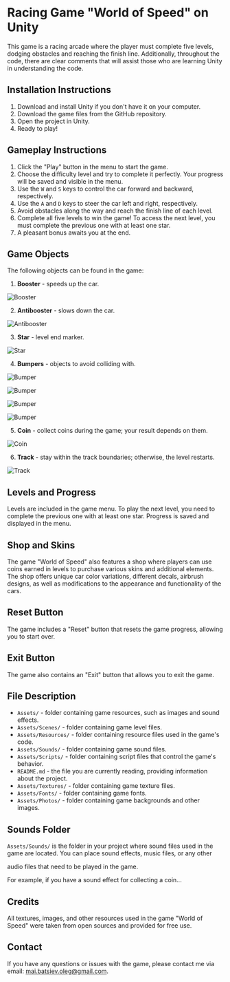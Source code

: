 # Racing Game "World of Speed" on Unity

This game is a racing arcade where the player must complete five levels, dodging obstacles and reaching the finish line. Additionally, throughout the code, there are clear comments that will assist those who are learning Unity in understanding the code.

## Installation Instructions

1. Download and install Unity if you don't have it on your computer.
2. Download the game files from the GitHub repository.
3. Open the project in Unity.
4. Ready to play!

## Gameplay Instructions

1. Click the "Play" button in the menu to start the game.
2. Choose the difficulty level and try to complete it perfectly. Your progress will be saved and visible in the menu.
3. Use the `W` and `S` keys to control the car forward and backward, respectively.
4. Use the `A` and `D` keys to steer the car left and right, respectively.
5. Avoid obstacles along the way and reach the finish line of each level.
6. Complete all five levels to win the game! To access the next level, you must complete the previous one with at least one star.
7. A pleasant bonus awaits you at the end.

## Game Objects

The following objects can be found in the game:

1. **Booster** - speeds up the car.

![Booster](images_for_readme/booster.png)

2. **Antibooster** - slows down the car.

![Antibooster](images_for_readme/antibooster.png)

3. **Star** - level end marker.

![Star](images_for_readme/star.png)

4. **Bumpers** - objects to avoid colliding with.

![Bumper](images_for_readme/bumper.png)

![Bumper](images_for_readme/b1.png)

![Bumper](images_for_readme/b2.png)

![Bumper](images_for_readme/b3.png)

5. **Coin** - collect coins during the game; your result depends on them.

![Coin](images_for_readme/bonus.png)

6. **Track** - stay within the track boundaries; otherwise, the level restarts.

![Track](images_for_readme/lines.png)

## Levels and Progress

Levels are included in the game menu. To play the next level, you need to complete the previous one with at least one star. Progress is saved and displayed in the menu.

## Shop and Skins

The game "World of Speed" also features a shop where players can use coins earned in levels to purchase various skins and additional elements. The shop offers unique car color variations, different decals, airbrush designs, as well as modifications to the appearance and functionality of the cars.

## Reset Button

The game includes a "Reset" button that resets the game progress, allowing you to start over.

## Exit Button

The game also contains an "Exit" button that allows you to exit the game.

## File Description

- `Assets/` - folder containing game resources, such as images and sound effects.
- `Assets/Scenes/` - folder containing game level files.
- `Assets/Resources/` - folder containing resource files used in the game's code.
- `Assets/Sounds/` - folder containing game sound files.
- `Assets/Scripts/` - folder containing script files that control the game's behavior.
- `README.md` - the file you are currently reading, providing information about the project.
- `Assets/Textures/` - folder containing game texture files.
- `Assets/Fonts/` - folder containing game fonts.
- `Assets/Photos/` - folder containing game backgrounds and other images.

## Sounds Folder

`Assets/Sounds/` is the folder in your project where sound files used in the game are located. You can place sound effects, music files, or any other

 audio files that need to be played in the game.

For example, if you have a sound effect for collecting a coin...

## Credits

All textures, images, and other resources used in the game "World of Speed" were taken from open sources and provided for free use.

## Contact

If you have any questions or issues with the game, please contact me via email: mai.batsiev.oleg@gmail.com.


